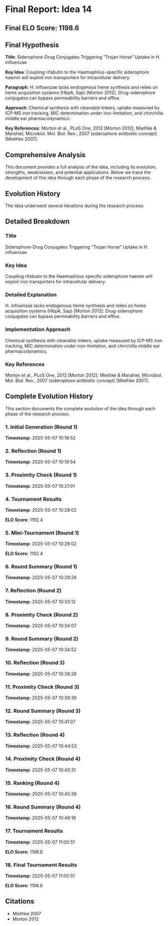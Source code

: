 # Final Report: Idea 14

## Final ELO Score: 1198.6

## Final Hypothesis

**Title**: Siderophore-Drug Conjugates Triggering “Trojan Horse” Uptake in H. influenzae

**Key Idea**: Coupling rifabutin to the Haemophilus-specific siderophore haemin will exploit iron transporters for intracellular delivery.

**Paragraph**: H. influenzae lacks endogenous heme synthesis and relies on heme acquisition systems (HbpA, Sap) [Morton 2012]. Drug-siderophore conjugates can bypass permeability barriers and efflux.

**Approach**: Chemical synthesis with cleavable linkers, uptake measured by ICP-MS iron tracking, MIC determination under iron-limitation, and chinchilla middle ear pharmacodynamics.

**Key References**: Morton et al., PLoS One, 2012 [Morton 2012]; Miethke & Marahiel, Microbiol. Mol. Biol. Rev., 2007 (siderophore antibiotic concept) [Miethke 2007].

## Comprehensive Analysis

This document provides a full analysis of the idea, including its evolution, strengths, weaknesses, and potential applications. Below we trace the development of this idea through each phase of the research process.

## Evolution History

The idea underwent several iterations during the research process:

## Detailed Breakdown

### Title

Siderophore-Drug Conjugates Triggering “Trojan Horse” Uptake in H. influenzae

### Key Idea

Coupling rifabutin to the Haemophilus-specific siderophore haemin will exploit iron transporters for intracellular delivery.

### Detailed Explanation

H. influenzae lacks endogenous heme synthesis and relies on heme acquisition systems (HbpA, Sap) [Morton 2012]. Drug-siderophore conjugates can bypass permeability barriers and efflux.

### Implementation Approach

Chemical synthesis with cleavable linkers, uptake measured by ICP-MS iron tracking, MIC determination under iron-limitation, and chinchilla middle ear pharmacodynamics.

### Key References

Morton et al., PLoS One, 2012 [Morton 2012]; Miethke & Marahiel, Microbiol. Mol. Biol. Rev., 2007 (siderophore antibiotic concept) [Miethke 2007].

## Complete Evolution History

This section documents the complete evolution of the idea through each phase of the research process.

### 1. Initial Generation (Round 1)
**Timestamp:** 2025-05-07 10:18:52



### 2. Reflection (Round 1)
**Timestamp:** 2025-05-07 10:19:54



### 3. Proximity Check (Round 1)
**Timestamp:** 2025-05-07 10:21:01



### 4. Tournament Results
**Timestamp:** 2025-05-07 10:28:02

**ELO Score:** 1192.4



### 5. Mini-Tournament (Round 1)
**Timestamp:** 2025-05-07 10:28:02

**ELO Score:** 1192.4



### 6. Round Summary (Round 1)
**Timestamp:** 2025-05-07 10:29:28



### 7. Reflection (Round 2)
**Timestamp:** 2025-05-07 10:33:12



### 8. Proximity Check (Round 2)
**Timestamp:** 2025-05-07 10:34:07



### 9. Round Summary (Round 2)
**Timestamp:** 2025-05-07 10:34:52



### 10. Reflection (Round 3)
**Timestamp:** 2025-05-07 10:38:28



### 11. Proximity Check (Round 3)
**Timestamp:** 2025-05-07 10:39:39



### 12. Round Summary (Round 3)
**Timestamp:** 2025-05-07 10:41:07



### 13. Reflection (Round 4)
**Timestamp:** 2025-05-07 10:44:53



### 14. Proximity Check (Round 4)
**Timestamp:** 2025-05-07 10:45:31



### 15. Ranking (Round 4)
**Timestamp:** 2025-05-07 10:45:39



### 16. Round Summary (Round 4)
**Timestamp:** 2025-05-07 10:46:18



### 17. Tournament Results
**Timestamp:** 2025-05-07 11:00:51

**ELO Score:** 1198.6



### 18. Final Tournament Results
**Timestamp:** 2025-05-07 11:00:51

**ELO Score:** 1198.6



## Citations

- Miethke 2007
- Morton 2012
